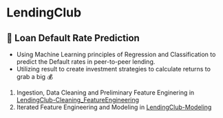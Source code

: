 # LendingClub
## :money_with_wings: Loan Default Rate Prediction

* Using Machine Learning principles of Regression and Classification to predict the Default rates in peer-to-peer lending.
* Utilizing result to create investment strategies to calculate returns to grab a big :moneybag:

1. Ingestion, Data Cleaning and Preliminary Feature Enginering in [LendingClub-Cleaning_FeatureEngineering]()
2. Iterated Feature Engineering and Modeling in [LendingClub-Modeling]()
